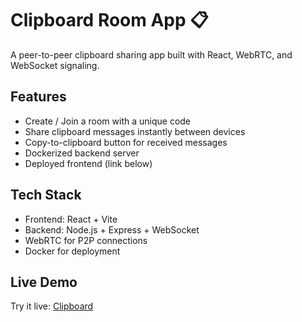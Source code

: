 # Clipboard Room App 📋

A peer-to-peer clipboard sharing app built with React, WebRTC, and WebSocket signaling.

## Features
- Create / Join a room with a unique code
- Share clipboard messages instantly between devices
- Copy-to-clipboard button for received messages
- Dockerized backend server
- Deployed frontend (link below)

## Tech Stack
- Frontend: React + Vite
- Backend: Node.js + Express + WebSocket
- WebRTC for P2P connections
- Docker for deployment

## Live Demo
Try it live: [Clipboard](https://anurodh-nas.taila0853b.ts.net/) 

